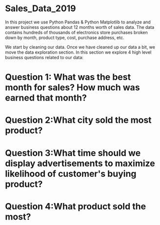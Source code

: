 # Sales_Data_2019
In this project we use Python Pandas & Python Matplotlib to analyze and answer business questions about 12 months worth of sales data. The data contains hundreds of thousands of electronics store purchases broken down by month, product type, cost, purchase address, etc.

We start by cleaning our data. 
Once we have cleaned up our data a bit, we move the data exploration section. In this section we explore 4 high level business questions related to our data:

# Question 1: What was the best month for sales? How much was earned that month?
# Question 2:What city sold the most product?
# Question 3:What time should we display advertisements to maximize likelihood of customer's buying product?
# Question 4:What product sold the most?
